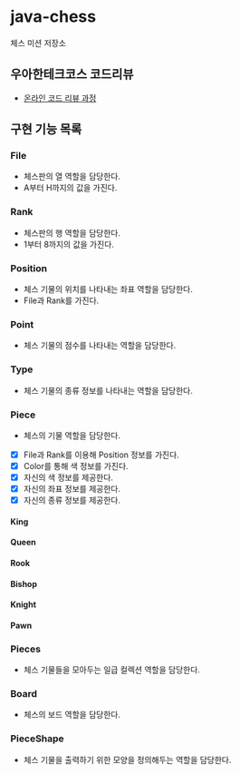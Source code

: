 # java-chess

체스 미션 저장소

## 우아한테크코스 코드리뷰

- [온라인 코드 리뷰 과정](https://github.com/woowacourse/woowacourse-docs/blob/master/maincourse/README.md)

## 구현 기능 목록

### File

- 체스판의 열 역할을 담당한다.
- A부터 H까지의 값을 가진다.

### Rank

- 체스판의 행 역할을 담당한다.
- 1부터 8까지의 값을 가진다.

### Position

- 체스 기물의 위치를 나타내는 좌표 역할을 담당한다.
- File과 Rank를 가진다.

### Point

- 체스 기물의 점수를 나타내는 역할을 담당한다.

### Type

- 체스 기물의 종류 정보를 나타내는 역할을 담당한다.

### Piece

- 체스의 기물 역할을 담당한다.
- [x] File과 Rank를 이용해 Position 정보를 가진다.
- [x] Color를 통해 색 정보를 가진다.
- [x] 자신의 색 정보를 제공한다.
- [x] 자신의 좌표 정보를 제공한다.
- [x] 자신의 종류 정보를 제공한다.

#### King

#### Queen

#### Rook

#### Bishop

#### Knight

#### Pawn

### Pieces

- 체스 기물들을 모아두는 일급 컬렉션 역할을 담당한다.

### Board

- 체스의 보드 역할을 담당한다.

### PieceShape

- 체스 기물을 출력하기 위한 모양을 정의해두는 역할을 담당한다.